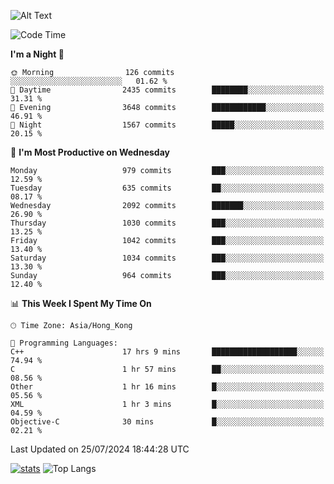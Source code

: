 ![Alt Text](https://media.tenor.com/3Gehha8RO-sAAAAC/goose-dance.gif)

<!--START_SECTION:waka-->
![Code Time](http://img.shields.io/badge/Code%20Time-269%20hrs%2016%20mins-blue)

**I'm a Night 🦉** 

```text
🌞 Morning                126 commits         ░░░░░░░░░░░░░░░░░░░░░░░░░   01.62 % 
🌆 Daytime                2435 commits        ████████░░░░░░░░░░░░░░░░░   31.31 % 
🌃 Evening                3648 commits        ████████████░░░░░░░░░░░░░   46.91 % 
🌙 Night                  1567 commits        █████░░░░░░░░░░░░░░░░░░░░   20.15 % 
```
📅 **I'm Most Productive on Wednesday** 

```text
Monday                   979 commits         ███░░░░░░░░░░░░░░░░░░░░░░   12.59 % 
Tuesday                  635 commits         ██░░░░░░░░░░░░░░░░░░░░░░░   08.17 % 
Wednesday                2092 commits        ███████░░░░░░░░░░░░░░░░░░   26.90 % 
Thursday                 1030 commits        ███░░░░░░░░░░░░░░░░░░░░░░   13.25 % 
Friday                   1042 commits        ███░░░░░░░░░░░░░░░░░░░░░░   13.40 % 
Saturday                 1034 commits        ███░░░░░░░░░░░░░░░░░░░░░░   13.30 % 
Sunday                   964 commits         ███░░░░░░░░░░░░░░░░░░░░░░   12.40 % 
```


📊 **This Week I Spent My Time On** 

```text
🕑︎ Time Zone: Asia/Hong_Kong

💬 Programming Languages: 
C++                      17 hrs 9 mins       ███████████████████░░░░░░   74.94 % 
C                        1 hr 57 mins        ██░░░░░░░░░░░░░░░░░░░░░░░   08.56 % 
Other                    1 hr 16 mins        █░░░░░░░░░░░░░░░░░░░░░░░░   05.56 % 
XML                      1 hr 3 mins         █░░░░░░░░░░░░░░░░░░░░░░░░   04.59 % 
Objective-C              30 mins             █░░░░░░░░░░░░░░░░░░░░░░░░   02.21 % 
```


 Last Updated on 25/07/2024 18:44:28 UTC
<!--END_SECTION:waka-->
[![stats](https://github-readme-stats-rose-phi.vercel.app/api?username=jxncted&count_private=true)](https://github.com/jxncted/github-readme-stats)
![Top Langs](https://github-readme-stats-rose-phi.vercel.app/api/top-langs/?username=jxncted\&layout=compact&hide=c,assembly,jupyter%20notebook)
